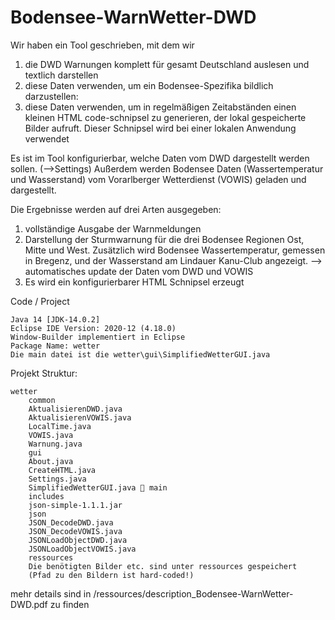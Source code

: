 # Bodensee-WarnWetter-DWD
 
Wir haben  ein Tool geschrieben, mit dem wir
1.	die DWD Warnungen komplett für gesamt Deutschland auslesen und textlich darstellen
2.	diese Daten verwenden, um ein Bodensee-Spezifika bildlich darzustellen:
3.	diese Daten verwenden, um in regelmäßigen Zeitabständen einen kleinen HTML code-schnipsel zu generieren, der lokal gespeicherte Bilder aufruft. Dieser Schnipsel wird bei einer lokalen Anwendung verwendet
  
Es ist im Tool konfigurierbar, welche Daten vom DWD dargestellt werden sollen. (-->Settings)
Außerdem werden Bodensee Daten (Wassertemperatur und Wasserstand) vom Vorarlberger Wetterdienst (VOWIS) geladen und dargestellt.


Die Ergebnisse werden auf drei Arten ausgegeben:
1.	vollständige Ausgabe der Warnmeldungen
2.	Darstellung der Sturmwarnung für die drei Bodensee Regionen Ost, Mitte und West. Zusätzlich wird Bodensee Wassertemperatur, gemessen in Bregenz, und der Wasserstand am Lindauer Kanu-Club angezeigt. --> automatisches update der Daten vom DWD und VOWIS
3.	Es wird ein konfigurierbarer HTML Schnipsel erzeugt

Code / Project

    Java 14 [JDK-14.0.2]
    Eclipse IDE Version: 2020-12 (4.18.0)
    Window-Builder implementiert in Eclipse
    Package Name: wetter
    Die main datei ist die wetter\gui\SimplifiedWetterGUI.java

Projekt Struktur:

    wetter
	    common
		AktualisierenDWD.java
		AktualisierenVOWIS.java
		LocalTime.java
		VOWIS.java
		Warnung.java
	    gui	
		About.java
		CreateHTML.java
		Settings.java
		SimplifiedWetterGUI.java  main
	    includes	
		json-simple-1.1.1.jar
	    json	
		JSON_DecodeDWD.java
		JSON_DecodeVOWIS.java
		JSONLoadObjectDWD.java
		JSONLoadObjectVOWIS.java
	    ressources	
		Die benötigten Bilder etc. sind unter ressources gespeichert 
		(Pfad zu den Bildern ist hard-coded!)

mehr details sind in /ressources/description_Bodensee-WarnWetter-DWD.pdf zu finden
